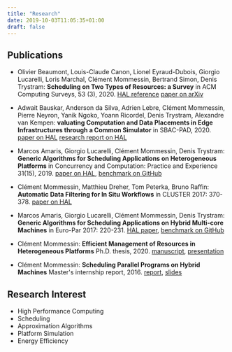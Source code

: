 ```yaml
---
title: "Research"
date: 2019-10-03T11:05:35+01:00
draft: false
---
```


## Publications

- Olivier Beaumont, Louis-Claude Canon, Lionel Eyraud-Dubois, Giorgio Lucarelli, Loris Marchal, Clément Mommessin, Bertrand Simon, Denis Trystram:
  **Scheduling on Two Types of Resources: a Survey**
  in ACM Computing Surveys, 53 (3), 2020.
  [HAL reference](https://hal.inria.fr/hal-02432381v1)
  [paper on arXiv](https://arxiv.org/abs/1909.11365)

- Adwait Bauskar, Anderson da Silva, Adrien Lebre, Clément Mommessin, Pierre Neyron, Yanik Ngoko, Yoann Ricordel, Denis Trystram, Alexandre van Kempen:
  **valuating Computation and Data Placements in Edge Infrastructures through a Common Simulator**
  in SBAC-PAD, 2020.
  [paper on HAL](https://hal.inria.fr/hal-02915346)
  [research report on HAL](https://hal.inria.fr/hal-02153203)

- Marcos Amaris, Giorgio Lucarelli, Clément Mommessin, Denis Trystram:
  **Generic Algorithms for Scheduling Applications on Heterogeneous Platforms**
  in Concurrency and Computation: Practice and Experience 31(15), 2019.
  [paper on HAL](https://hal.inria.fr/hal-01896868),
  [benchmark on GitHub](https://github.com/marcosamaris/heterogeneous-SWF)

- Clément Mommessin, Matthieu Dreher, Tom Peterka, Bruno Raffin:
  **Automatic Data Filtering for In Situ Workflows**
  in CLUSTER 2017: 370-378.
  [paper on HAL](https://hal.inria.fr/hal-01581032)

- Marcos Amaris, Giorgio Lucarelli, Clément Mommessin, Denis Trystram:
  **Generic Algorithms for Scheduling Applications on Hybrid Multi-core Machines**
  in Euro-Par 2017: 220-231.
  [HAL paper](https://hal.inria.fr/hal-01420798),
  [benchmark on GitHub](https://github.com/marcosamaris/heterogeneous-SWF)

- Clément Mommessin:
  **Efficient Management of Resources in Heterogeneous Platforms**
  Ph.D. thesis, 2020.
  [manuscript](/files/thesis/thesis_mommessin_final.pdf),
  [presentation](/files/thesis/soutenance_mommessin.pdf)

- Clément Mommessin:
  **Scheduling Parallel Programs on Hybrid Machines**
  Master's internship report, 2016.
  [report](/files/M2/report_M2_mommessin.pdf),
  [slides](/files/M2/slides_M2_mommessin.pdf)


## Research Interest
- High Performance Computing
- Scheduling
- Approximation Algorithms
- Platform Simulation
- Energy Efficiency
